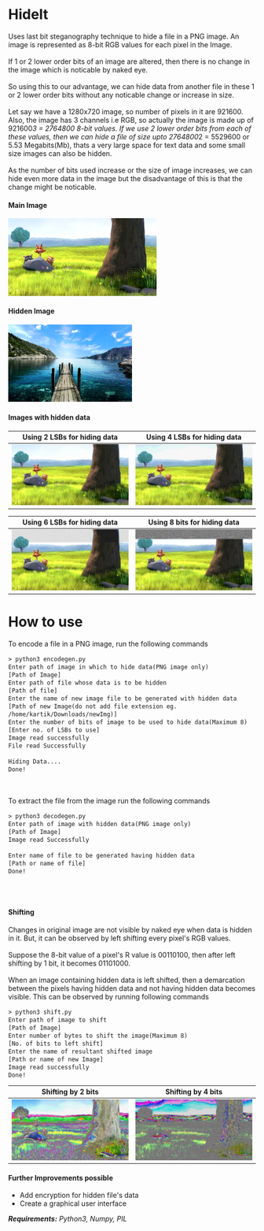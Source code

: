 # HideIt
Uses last bit steganography technique to hide a file in a PNG image. An image is represented as 8-bit RGB values for each pixel in the Image.<br/><br/>
If 1 or 2 lower order bits of an image are altered, then there is no change in the image which is noticable by naked eye.<br/><br/>
So using this to our advantage, we can hide data from another file in these 1 or 2 lower order bits without any noticable change or increase in size.<br/><br/>
Let say we have a 1280x720 image, so number of pixels in it are 921600. Also, the image has 3 channels i.e RGB, so actually the image is made up of 921600*3 = 2764800 8-bit values. If we use 2 lower order bits from each of these values, then we can hide a file of size upto 2764800*2 = 5529600 or 5.53 Megabits(Mb), thats a very large space for text data and some small size images can also be hidden.<br/><br/>
As the number of bits used increase or the size of image increases, we can hide even more data in the image but the disadvantage of this is that the change might be noticable.

<h4>Main Image</h4>
<img width=60% src='samples/1.png' title="Main Image"/>
<h4>Hidden Image</h4>
<img width=50% src='samples/101.png' title="Hidden Image"/>
<h4>Images with hidden data</h4>

Using 2 LSBs for hiding data             |  Using 4 LSBs for hiding data
:--------------------------------------:|:------------------------------------:
![](/samples/hide2.png)                 |  ![](/samples/hide4.png)

Using 6 LSBs for hiding data             |  Using 8 bits for hiding data
:--------------------------------------:|:------------------------------------:
![](/samples/hide6.png)                 |  ![](/samples/hide8.png)

# How to use
To encode a file in a PNG image, run the following commands<br/>
```
> python3 encodegen.py 
Enter path of image in which to hide data(PNG image only)
[Path of Image]
Enter path of file whose data is to be hidden
[Path of file]
Enter the name of new image file to be generated with hidden data
[Path of new Image(do not add file extension eg. /home/kartik/Downloads/newImg)]
Enter the number of bits of image to be used to hide data(Maximum 8)
[Enter no. of LSBs to use]
Image read successfully
File read Successfully

Hiding Data....
Done!
```
<br/><br/>
To extract the file from the image run the following commands<br/>
```
> python3 decodegen.py
Enter path of image with hidden data(PNG image only)
[Path of Image]
Image read Successfully

Enter name of file to be generated having hidden data
[Path or name of file]
Done!
```
<br/><br/>
<h4>Shifting</h4>
Changes in original image are not visible by naked eye when data is hidden in it. But, it can be observed by left shifting every pixel's RGB values.<br/><br/>
Suppose the 8-bit value of a pixel's R value is 00110100, then after left shifting by 1 bit, it becomes 01101000.<br/><br/>
When an image containing hidden data is left shifted, then a demarcation between the pixels having hidden data and not having hidden data becomes visible. This can be observed by running following commands<br/>

```
> python3 shift.py
Enter path of image to shift
[Path of Image]
Enter number of bytes to shift the image(Maximum 8)
[No. of bits to left shift]
Enter the name of resultant shifted image
[Path or name of new Image]
Image read successfully
Done!
```

Shifting by 2 bits             |  Shifting by 4 bits
:--------------------------------------:|:------------------------------------:
![](/samples/shift2.png)                 |  ![](/samples/shift4.png)

<h4>Further Improvements possible</h4>
<ul>
	<li>Add encryption for hidden file's data</li>
	<li>Create a graphical user interface</li>
</ul>

<i><strong>Requirements:</strong> Python3, Numpy, PIL</i>
